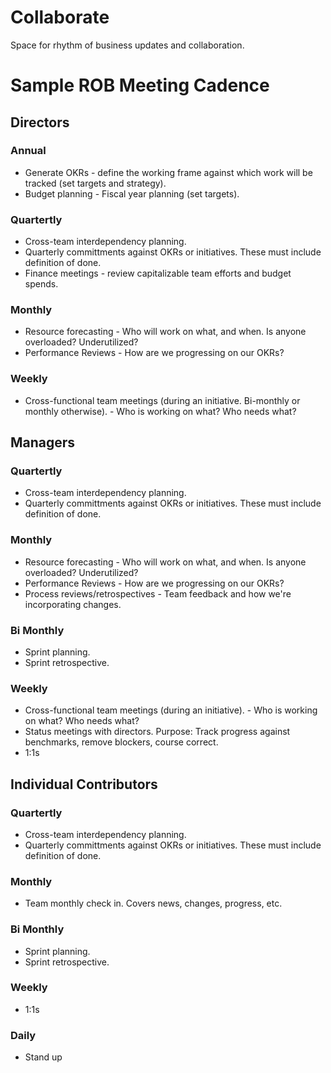 # Collaborate
Space for rhythm of business updates and collaboration.

# Sample ROB Meeting Cadence

## Directors

### Annual 
- Generate OKRs - define the working frame against which work will be tracked (set targets and strategy).
- Budget planning - Fiscal year planning (set targets).

### Quartertly
- Cross-team interdependency planning.
- Quarterly committments against OKRs or initiatives. These must include definition of done. 
- Finance meetings - review capitalizable team efforts and budget spends.

### Monthly
- Resource forecasting - Who will work on what, and when. Is anyone overloaded? Underutilized?
- Performance Reviews - How are we progressing on our OKRs?

### Weekly
- Cross-functional team meetings (during an initiative. Bi-monthly or monthly otherwise). - Who is working on what? Who needs what? 

## Managers

### Quartertly
- Cross-team interdependency planning.
- Quarterly committments against OKRs or initiatives. These must include definition of done.

### Monthly
- Resource forecasting - Who will work on what, and when. Is anyone overloaded? Underutilized?
- Performance Reviews - How are we progressing on our OKRs?
- Process reviews/retrospectives - Team feedback and how we're incorporating changes.

### Bi Monthly
- Sprint planning.
- Sprint retrospective.

### Weekly
- Cross-functional team meetings (during an initiative). - Who is working on what? Who needs what? 
- Status meetings with directors. Purpose: Track progress against benchmarks, remove blockers, course correct.
- 1:1s


## Individual Contributors

### Quartertly
- Cross-team interdependency planning.
- Quarterly committments against OKRs or initiatives. These must include definition of done.

### Monthly
- Team monthly check in. Covers news, changes, progress, etc.

### Bi Monthly
- Sprint planning.
- Sprint retrospective.

### Weekly
- 1:1s

### Daily
- Stand up

